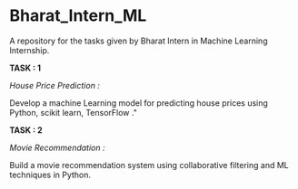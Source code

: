 # Bharat_Intern_ML
A repository for the tasks given by Bharat Intern in Machine Learning Internship.

**TASK : 1**

*House Price Prediction :*

Develop a machine Learning model for predicting house prices using Python, scikit learn, TensorFlow ."

**TASK : 2**

*Movie Recommendation :*

Build a movie recommendation system using collaborative filtering and ML techniques in Python.
